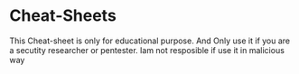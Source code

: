 # Cheat-Sheets

This Cheat-sheet is only for educational purpose. And Only use it if you are a secutity researcher or pentester. Iam not resposible if use it in malicious way
